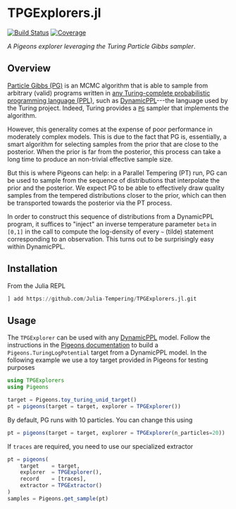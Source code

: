 # TPGExplorers.jl

[![Build Status](https://github.com/Julia-Tempering/TPGExplorers.jl/actions/workflows/CI.yml/badge.svg?branch=main)](https://github.com/Julia-Tempering/TPGExplorers.jl/actions/workflows/CI.yml?query=branch%3Amain)
[![Coverage](https://codecov.io/gh/Julia-Tempering/TPGExplorers.jl/branch/main/graph/badge.svg)](https://codecov.io/gh/Julia-Tempering/TPGExplorers.jl)

*A Pigeons explorer leveraging the Turing Particle Gibbs sampler*.

## Overview

[Particle Gibbs (PG)](https://doi.org/10.1111/j.1467-9868.2009.00736.x) is an MCMC
algorithm that is able to sample from arbitrary (valid) programs written in
[any Turing-complete probabilistic programming language (PPL)](https://proceedings.mlr.press/v33/wood14.html),
such as [DynamicPPL](https://github.com/TuringLang/DynamicPPL.jl)---the
language used by the Turing project. Indeed, Turing provides a 
[`PG`](https://turinglang.org/docs/usage/sampler-visualisation/index.html#pg)
sampler that implements the algorithm.

However, this generality comes at the expense of poor performance in moderately
complex models. This is due to the fact that PG is, essentially, a smart 
algorithm for selecting samples from the prior that are close to the posterior.
When the prior is far from the posterior, this process can take a long time to
produce an non-trivial effective sample size.

But this is where Pigeons can help: in a Parallel Tempering (PT) run, PG can be
used to sample from the sequence of distributions that interpolate the prior
and the posterior. We expect PG to be able to effectively draw quality
samples from the tempered distributions closer to the prior, which can then be
transported towards the posterior via the PT process.

In order to construct this sequence of distributions from a DynamicPPL program,
it suffices to "inject" an inverse temperature parameter `beta` in `[0,1]` in
the call to compute the log-density of every `~` (tilde) statement 
corresponding to an observation. This turns out to be surprisingly easy within 
DynamicPPL.



## Installation

From the Julia REPL
```julia
] add https://github.com/Julia-Tempering/TPGExplorers.jl.git
```

## Usage

The `TPGExplorer` can be used with any 
[DynamicPPL](https://github.com/TuringLang/DynamicPPL.jl) model. Follow the
instructions in the [Pigeons documentation](https://pigeons.run/stable/input-turing/)
to build a `Pigeons.TuringLogPotential` target from a DynamicPPL model. In the 
following example we use a toy target provided in Pigeons for testing purposes
```julia
using TPGExplorers
using Pigeons

target = Pigeons.toy_turing_unid_target()
pt = pigeons(target = target, explorer = TPGExplorer())
```
By default, PG runs with 10 particles. You can change this using
```julia
pt = pigeons(target = target, explorer = TPGExplorer(n_particles=20))
```
If `traces` are required, you need to use our specialized extractor
```julia
pt = pigeons(
    target    = target,
    explorer  = TPGExplorer(),
    record    = [traces],
    extractor = TPGExtractor()
)
samples = Pigeons.get_sample(pt)
```
